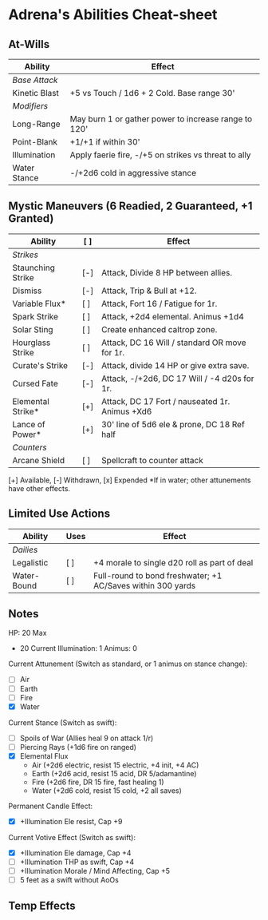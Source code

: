 # Adrena's Abilities Cheat-sheet
## At-Wills
|  Ability           |  Effect                              |
|--------------------|--------------------------------------|
|  *Base Attack*
|  Kinetic Blast     |  +5 vs Touch / 1d6 + 2 Cold. Base range 30'
|  *Modifiers*
|  Long-Range        |  May burn 1 or gather power to increase range to 120'
|  Point-Blank       |  +1/+1 if within 30'
|  Illumination      |  Apply faerie fire, -/+5 on strikes vs threat to ally
|  Water Stance      |  -/+2d6 cold in aggressive stance

## Mystic Maneuvers (6 Readied, 2 Guaranteed, +1 Granted)
|  Ability              | [ ] |  Effect   |
|-----------------------|-----|-----------|
|  *Strikes*
|  Staunching Strike    | [-] |  Attack, Divide 8 HP between allies.
|  Dismiss              | [-] |  Attack, Trip & Bull at +12.
|  Variable Flux*       | [ ] |  Attack, Fort 16 / Fatigue for 1r.
|  Spark Strike         | [ ] |  Attack, +2d4 elemental. Animus +1d4
|  Solar Sting          | [ ] |  Create enhanced caltrop zone.
|  Hourglass Strike     | [ ] |  Attack, DC 16 Will / standard OR move for 1r.
|  Curate's Strike      | [-] |  Attack, divide 14 HP or give extra save.
|  Cursed Fate          | [-] |  Attack, -/+2d6, DC 17 Will / -4 d20s for 1r.
|  Elemental Strike*    | [+] |  Attack, DC 17 Fort / nauseated 1r. Animus +Xd6
|  Lance of Power*      | [+] |  30' line of 5d6 ele & prone, DC 18 Ref half
|  *Counters*
|  Arcane Shield        | [ ] |  Spellcraft to counter attack
[+] Available, [-] Withdrawn, [x] Expended
*If in water; other attunements have other effects.

## Limited Use Actions
|  Ability     |  Uses  |  Effect   |
|--------------|--------|-----------|
|  *Dailies*
|  Legalistic  |  [ ]   | +4 morale to single d20 roll as part of deal
|  Water-Bound |  [ ]   | Full-round to bond freshwater; +1 AC/Saves within 300 yards

## Notes
HP: 20 Max
 - 20 Current
Illumination: 1
Animus: 0

Current Attunement (Switch as standard, or 1 animus on stance change):
 - [ ] Air
 - [ ] Earth
 - [ ] Fire
 - [x] Water

Current Stance (Switch as swift):
 - [ ] Spoils of War (Allies heal 9 on attack 1/r)
 - [ ] Piercing Rays (+1d6 fire on ranged)
 - [x] Elemental Flux
   - Air (+2d6 electric, resist 15 electric, +4 init, +4 AC)
   - Earth (+2d6 acid, resist 15 acid, DR 5/adamantine)
   - Fire (+2d6 fire, DR 15 fire, fast healing 1)
   - Water (+2d6 cold, resist 15 cold, +2 all saves)

Permanent Candle Effect:
 - [x] +Illumination Ele resist, Cap +9

Current Votive Effect (Switch as swift):
 - [x] +Illumination Ele damage, Cap +4
 - [ ] +Illumination THP as swift, Cap +4
 - [ ] +Illumination Morale / Mind Affecting, Cap +5
 - [ ] 5 feet as a swift without AoOs

Temp Effects
 -